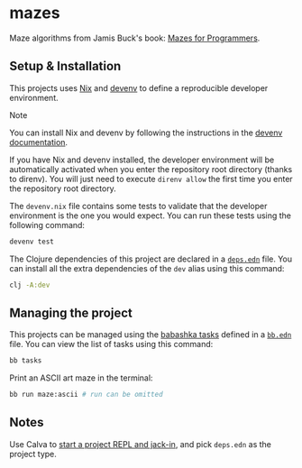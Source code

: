 # mazes

Maze algorithms from Jamis Buck's book: [Mazes for Programmers](http://www.mazesforprogrammers.com/).

## Setup & Installation

This projects uses [Nix](https://nixos.org/) and [devenv](https://devenv.sh/) to define a reproducible developer environment.

> [!NOTE]
> You can install Nix and devenv by following the instructions in the [devenv documentation](https://devenv.sh/getting-started/).

If you have Nix and devenv installed, the developer environment will be automatically activated when you enter the repository root directory (thanks to direnv). You will just need to execute `direnv allow` the first time you enter the repository root directory.

The `devenv.nix` file contains some tests to validate that the developer environment is the one you would expect. You can run these tests using the following command:

```sh
devenv test
```

The Clojure dependencies of this project are declared in a [`deps.edn`](https://clojure.org/guides/deps_and_cli) file. You can install all the extra dependencies of the `dev` alias using this command:

```sh
clj -A:dev
```

## Managing the project

This projects can be managed using the [babashka tasks](https://book.babashka.org/#tasks) defined in a [`bb.edn`](https://book.babashka.org/#_bb_edn) file. You can view the list of tasks using this command:

```sh
bb tasks
```

Print an ASCII art maze in the terminal:

```sh
bb run maze:ascii # run can be omitted
```

## Notes

Use Calva to [start a project REPL and jack-in](https://calva.io/connect/#jack-in-let-calva-start-the-repl-for-you), and pick `deps.edn` as the project type.
